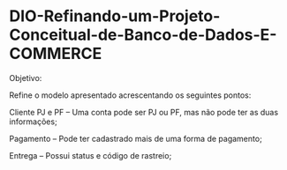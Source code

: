 # DIO-Refinando-um-Projeto-Conceitual-de-Banco-de-Dados-E-COMMERCE

Objetivo:

Refine o modelo apresentado acrescentando os seguintes pontos:

Cliente PJ e PF – Uma conta pode ser PJ ou PF, mas não pode ter as duas informações;

Pagamento – Pode ter cadastrado mais de uma forma de pagamento;

Entrega – Possui status e código de rastreio;
